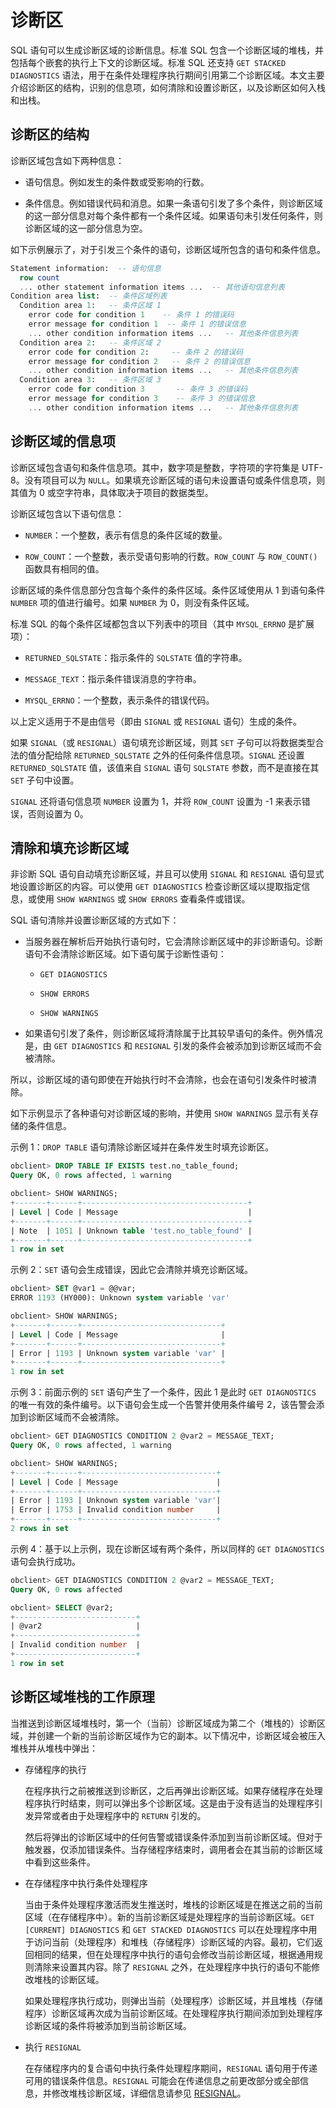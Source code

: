 # 诊断区 

SQL 语句可以生成诊断区域的诊断信息。标准 SQL 包含一个诊断区域的堆栈，并包括每个嵌套的执行上下文的诊断区域。标准 SQL 还支持 `GET STACKED DIAGNOSTICS` 语法，用于在条件处理程序执行期间引用第二个诊断区域。本文主要介绍诊断区的结构，识别的信息项，如何清除和设置诊断区，以及诊断区如何入栈和出栈。

## 诊断区的结构 

诊断区域包含如下两种信息：

* 语句信息。例如发生的条件数或受影响的行数。

* 条件信息。例如错误代码和消息。如果一条语句引发了多个条件，则诊断区域的这一部分信息对每个条件都有一个条件区域。如果语句未引发任何条件，则诊断区域的这一部分信息为空。


如下示例展示了，对于引发三个条件的语句，诊断区域所包含的语句和条件信息。

```sql
Statement information:  -- 语句信息
  row count
  ... other statement information items ...  -- 其他语句信息列表
Condition area list:  -- 条件区域列表
  Condition area 1:   -- 条件区域 1
    error code for condition 1    -- 条件 1 的错误码
    error message for condition 1  -- 条件 1 的错误信息
    ... other condition information items ...   -- 其他条件信息列表
  Condition area 2:   -- 条件区域 2
    error code for condition 2:     -- 条件 2 的错误码
    error message for condition 2   -- 条件 2 的错误信息
    ... other condition information items ...   -- 其他条件信息列表
  Condition area 3:   -- 条件区域 3
    error code for condition 3       -- 条件 3 的错误码
    error message for condition 3    -- 条件 3 的错误信息
    ... other condition information items ...   -- 其他条件信息列表
```

## 诊断区域的信息项 

诊断区域包含语句和条件信息项。其中，数字项是整数，字符项的字符集是 UTF-8。没有项目可以为 `NULL`。如果填充诊断区域的语句未设置语句或条件信息项，则其值为 0 或空字符串，具体取决于项目的数据类型。

诊断区域包含以下语句信息：

* `NUMBER`：一个整数，表示有信息的条件区域的数量。

* `ROW_COUNT`：一个整数，表示受语句影响的行数。`ROW_COUNT` 与 `ROW_COUNT()` 函数具有相同的值。



诊断区域的条件信息部分包含每个条件的条件区域。条件区域使用从 1 到语句条件 `NUMBER` 项的值进行编号。如果 `NUMBER` 为 0，则没有条件区域。

标准 SQL 的每个条件区域都包含以下列表中的项目（其中 `MYSQL_ERRNO` 是扩展项）：

* `RETURNED_SQLSTATE`：指示条件的 `SQLSTATE` 值的字符串。

* `MESSAGE_TEXT`：指示条件错误消息的字符串。

* `MYSQL_ERRNO`：一个整数，表示条件的错误代码。


以上定义适用于不是由信号（即由 `SIGNAL` 或 `RESIGNAL` 语句）生成的条件。

如果 `SIGNAL`（或 `RESIGNAL`）语句填充诊断区域，则其 `SET` 子句可以将数据类型合法的值分配给除 `RETURNED_SQLSTATE` 之外的任何条件信息项。`SIGNAL` 还设置 `RETURNED_SQLSTATE` 值，该值来自 `SIGNAL` 语句 `SQLSTATE` 参数，而不是直接在其 `SET` 子句中设置。

`SIGNAL` 还将语句信息项 `NUMBER` 设置为 1，并将 `ROW_COUNT` 设置为 -1 来表示错误，否则设置为 0。

## 清除和填充诊断区域 

非诊断 SQL 语句自动填充诊断区域，并且可以使用 `SIGNAL` 和 `RESIGNAL` 语句显式地设置诊断区的内容。可以使用 `GET DIAGNOSTICS` 检查诊断区域以提取指定信息，或使用 `SHOW WARNINGS` 或 `SHOW ERRORS` 查看条件或错误。

SQL 语句清除并设置诊断区域的方式如下：

* 当服务器在解析后开始执行语句时，它会清除诊断区域中的非诊断语句。诊断语句不会清除诊断区域。如下语句属于诊断性语句：

  * `GET DIAGNOSTICS`  
  
  * `SHOW ERRORS` 
  
  * `SHOW WARNINGS` 


* 如果语句引发了条件，则诊断区域将清除属于比其较早语句的条件。例外情况是，由 `GET DIAGNOSTICS` 和 `RESIGNAL` 引发的条件会被添加到诊断区域而不会被清除。


所以，诊断区域的语句即使在开始执行时不会清除，也会在语句引发条件时被清除。

如下示例显示了各种语句对诊断区域的影响，并使用 `SHOW WARNINGS` 显示有关存储的条件信息。

示例 1：`DROP TABLE` 语句清除诊断区域并在条件发生时填充诊断区。

```sql
obclient> DROP TABLE IF EXISTS test.no_table_found;
Query OK, 0 rows affected, 1 warning

obclient> SHOW WARNINGS;
+-------+------+-------------------------------------+
| Level | Code | Message                             |
+-------+------+-------------------------------------+
| Note  | 1051 | Unknown table 'test.no_table_found' |
+-------+------+-------------------------------------+
1 row in set
```

示例 2：`SET` 语句会生成错误，因此它会清除并填充诊断区域。

```sql
obclient> SET @var1 = @@var;
ERROR 1193 (HY000): Unknown system variable 'var'

obclient> SHOW WARNINGS;
+-------+------+-------------------------------+
| Level | Code | Message                       |
+-------+------+-------------------------------+
| Error | 1193 | Unknown system variable 'var' |
+-------+------+-------------------------------+
1 row in set
```

示例 3：前面示例的 `SET` 语句产生了一个条件，因此 1 是此时 `GET DIAGNOSTICS` 的唯一有效的条件编号。以下语句会生成一个告警并使用条件编号 2，该告警会添加到诊断区域而不会被清除。

```sql
obclient> GET DIAGNOSTICS CONDITION 2 @var2 = MESSAGE_TEXT;
Query OK, 0 rows affected, 1 warning 

obclient> SHOW WARNINGS;
+-------+------+------------------------------+
| Level | Code | Message                      |
+-------+------+------------------------------+
| Error | 1193 | Unknown system variable 'var'|
| Error | 1753 | Invalid condition number     |
+-------+------+------------------------------+
2 rows in set
```

示例 4：基于以上示例，现在诊断区域有两个条件，所以同样的 `GET DIAGNOSTICS` 语句会执行成功。

```sql
obclient> GET DIAGNOSTICS CONDITION 2 @var2 = MESSAGE_TEXT;
Query OK, 0 rows affected

obclient> SELECT @var2;
+---------------------------+
| @var2                     |
+---------------------------+
| Invalid condition number  |
+---------------------------+
1 row in set
```

## 诊断区域堆栈的工作原理 

当推送到诊断区域堆栈时，第一个（当前）诊断区域成为第二个（堆栈的）诊断区域，并创建一个新的当前诊断区域作为它的副本。以下情况中，诊断区域会被压入堆栈并从堆栈中弹出：

* 存储程序的执行

  在程序执行之前被推送到诊断区，之后再弹出诊断区域。如果存储程序在处理程序执行时结束，则可以弹出多个诊断区域。这是由于没有适当的处理程序引发异常或者由于处理程序中的 `RETURN` 引发的。

  然后将弹出的诊断区域中的任何告警或错误条件添加到当前诊断区域。但对于触发器，仅添加错误条件。当存储程序结束时，调用者会在其当前的诊断区域中看到这些条件。
  

* 在存储程序中执行条件处理程序

  当由于条件处理程序激活而发生推送时，堆栈的诊断区域是在推送之前的当前区域（在存储程序中）。新的当前诊断区域是处理程序的当前诊断区域。`GET [CURRENT] DIAGNOSTICS` 和 `GET STACKED DIAGNOSTICS` 可以在处理程序中用于访问当前（处理程序）和堆栈（存储程序）诊断区域的内容。最初，它们返回相同的结果，但在处理程序中执行的语句会修改当前诊断区域，根据通用规则清除来设置其内容。除了 `RESIGNAL` 之外，在处理程序中执行的语句不能修改堆栈的诊断区域。

  如果处理程序执行成功，则弹出当前（处理程序）诊断区域，并且堆栈（存储程序）诊断区域再次成为当前诊断区域。在处理程序执行期间添加到处理程序诊断区域的条件将被添加到当前诊断区域。
  

* 执行 `RESIGNAL`

  在存储程序内的复合语句中执行条件处理程序期间，`RESIGNAL` 语句用于传递可用的错误条件信息。`RESIGNAL` 可能会在传递信息之前更改部分或全部信息，并修改堆栈诊断区域，详细信息请参见 [RESIGNAL](5.resignal-mysql.md)。
